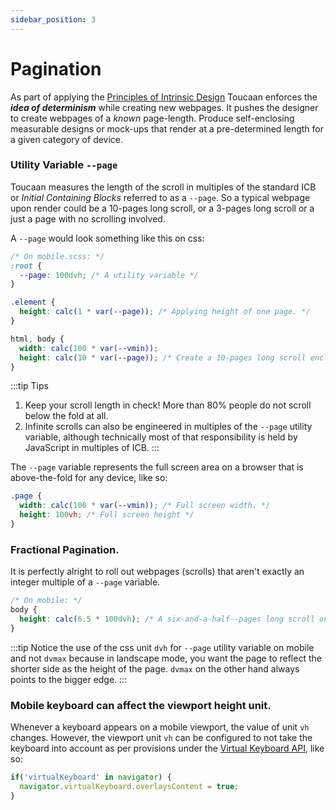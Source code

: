 ```yaml
---
sidebar_position: 3
---
```


# Pagination
As part of applying the [Principles of Intrinsic Design](../core-concepts/overview.md) Toucaan enforces the **_idea of determinism_** while creating new webpages. It pushes the designer to create webpages of a _known_ page-length. Produce self-enclosing measurable designs or mock-ups that render at a pre-determined length for a given category of device.

### Utility Variable `--page`
Toucaan measures the length of the scroll in multiples of the standard ICB or _Initial Containing Blocks_ referred to as a `--page`. So a typical webpage upon render could be a 10-pages long scroll, or a 3-pages long scroll or a just a page with no scrolling involved. 

A `--page` would look something like this on css:

```css
/* On mobile.scss: */
:root {
  --page: 100dvh; /* A utility variable */
}

.element {
  height: calc(1 * var(--page)); /* Applying height of one page. */
}

html, body {
  width: calc(100 * var(--vmin));
  height: calc(10 * var(--page)); /* Create a 10-pages long scroll enclosure. */ 
}
```

:::tip Tips
1. Keep your scroll length in check! More than 80% people do not scroll below the fold at all.
2. Infinite scrolls can also be engineered in multiples of the `--page` utility variable, although technically most of that responsibility is held by JavaScript in multiples of ICB. 
:::


The `--page` variable represents the full screen area on a browser that is above-the-fold for any  device, like so:

```css
.page {
  width: calc(100 * var(--vmin)); /* Full screen width. */
  height: 100vh; /* Full screen height */
}
```

### Fractional Pagination. 

It is perfectly alright to roll out webpages (scrolls) that aren't exactly an integer multiple of a `--page` variable. 

```css
/* On mobile: */
body {
  height: calc(6.5 * 100dvh); /* A six-and-a-half--pages long scroll on mobile. */ 
}
```

:::tip
Notice the use of the css unit `dvh` for `--page` utility variable on mobile and not `dvmax` because in landscape mode, you want the page to reflect the shorter side as the height of the page. `dvmax` on the other hand always points to the bigger edge.
:::


### Mobile keyboard can affect the viewport height unit.
Whenever a keyboard appears on a mobile viewport, the value of unit `vh` changes. However, the viewport unit `vh` can be configured to not take the keyboard into account as per provisions under the [Virtual Keyboard API](https://www.w3.org/TR/virtual-keyboard/), like so:

```javascript
if('virtualKeyboard' in navigator) {
  navigator.virtualKeyboard.overlaysContent = true;
}
```